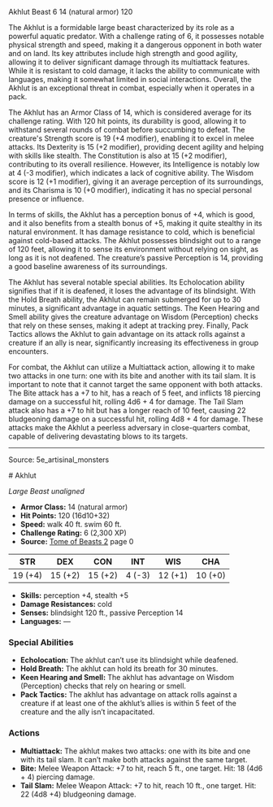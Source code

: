 <MonsterName/>Akhlut</MonsterName>
<CreatureType/>Beast</CreatureType>
<CR/>6</CR>
<AC/>14 (natural armor)</AC>
<HP/>120</HP>
<summary>The Akhlut is a formidable large beast characterized by its role as a powerful aquatic predator. With a challenge rating of 6, it possesses notable physical strength and speed, making it a dangerous opponent in both water and on land. Its key attributes include high strength and good agility, allowing it to deliver significant damage through its multiattack features. While it is resistant to cold damage, it lacks the ability to communicate with languages, making it somewhat limited in social interactions. Overall, the Akhlut is an exceptional threat in combat, especially when it operates in a pack.</summary>

<detail>

The Akhlut has an Armor Class of 14, which is considered average for its challenge rating. With 120 hit points, its durability is good, allowing it to withstand several rounds of combat before succumbing to defeat. The creature's Strength score is 19 (+4 modifier), enabling it to excel in melee attacks. Its Dexterity is 15 (+2 modifier), providing decent agility and helping with skills like stealth. The Constitution is also at 15 (+2 modifier), contributing to its overall resilience. However, its Intelligence is notably low at 4 (-3 modifier), which indicates a lack of cognitive ability. The Wisdom score is 12 (+1 modifier), giving it an average perception of its surroundings, and its Charisma is 10 (+0 modifier), indicating it has no special personal presence or influence.

In terms of skills, the Akhlut has a perception bonus of +4, which is good, and it also benefits from a stealth bonus of +5, making it quite stealthy in its natural environment. It has damage resistance to cold, which is beneficial against cold-based attacks. The Akhlut possesses blindsight out to a range of 120 feet, allowing it to sense its environment without relying on sight, as long as it is not deafened. The creature’s passive Perception is 14, providing a good baseline awareness of its surroundings.

The Akhlut has several notable special abilities. Its Echolocation ability signifies that if it is deafened, it loses the advantage of its blindsight. With the Hold Breath ability, the Akhlut can remain submerged for up to 30 minutes, a significant advantage in aquatic settings. The Keen Hearing and Smell ability gives the creature advantage on Wisdom (Perception) checks that rely on these senses, making it adept at tracking prey. Finally, Pack Tactics allows the Akhlut to gain advantage on its attack rolls against a creature if an ally is near, significantly increasing its effectiveness in group encounters.

For combat, the Akhlut can utilize a Multiattack action, allowing it to make two attacks in one turn: one with its bite and another with its tail slam. It is important to note that it cannot target the same opponent with both attacks. The Bite attack has a +7 to hit, has a reach of 5 feet, and inflicts 18 piercing damage on a successful hit, rolling 4d6 + 4 for damage. The Tail Slam attack also has a +7 to hit but has a longer reach of 10 feet, causing 22 bludgeoning damage on a successful hit, rolling 4d8 + 4 for damage. These attacks make the Akhlut a peerless adversary in close-quarters combat, capable of delivering devastating blows to its targets.</detail>



---

Source: 5e_artisinal_monsters

<statblock>
# Akhlut

*Large* *Beast* *unaligned*

- **Armor Class:** 14 (natural armor)
- **Hit Points:** 120 (16d10+32)
- **Speed:** walk 40 ft. swim 60 ft.
- **Challenge Rating:** 6 (2,300 XP)
- **Source:** [Tome of Beasts 2](https://koboldpress.com/kpstore/product/tome-of-beasts-2-for-5th-edition) page 0

| STR | DEX | CON | INT | WIS | CHA |
| --- | --- | --- | --- | --- | --- |
| 19 (+4) | 15 (+2) | 15 (+2) | 4 (-3) | 12 (+1) | 10 (+0) |

- **Skills:** perception +4, stealth +5
- **Damage Resistances:** cold
- **Senses:** blindsight 120 ft., passive Perception 14
- **Languages:** —

### Special Abilities

- **Echolocation:** The akhlut can’t use its blindsight while deafened.
- **Hold Breath:** The akhlut can hold its breath for 30 minutes.
- **Keen Hearing and Smell:** The akhlut has advantage on Wisdom (Perception) checks that rely on hearing or smell.
- **Pack Tactics:** The akhlut has advantage on attack rolls against a creature if at least one of the akhlut’s allies is within 5 feet of the creature and the ally isn’t incapacitated.

### Actions

- **Multiattack:** The akhlut makes two attacks: one with its bite and one with its tail slam. It can’t make both attacks against the same target.
- **Bite:** Melee Weapon Attack: +7 to hit, reach 5 ft., one target. Hit: 18 (4d6 + 4) piercing damage.
- **Tail Slam:** Melee Weapon Attack: +7 to hit, reach 10 ft., one target. Hit: 22 (4d8 +4) bludgeoning damage.


</statblock>


